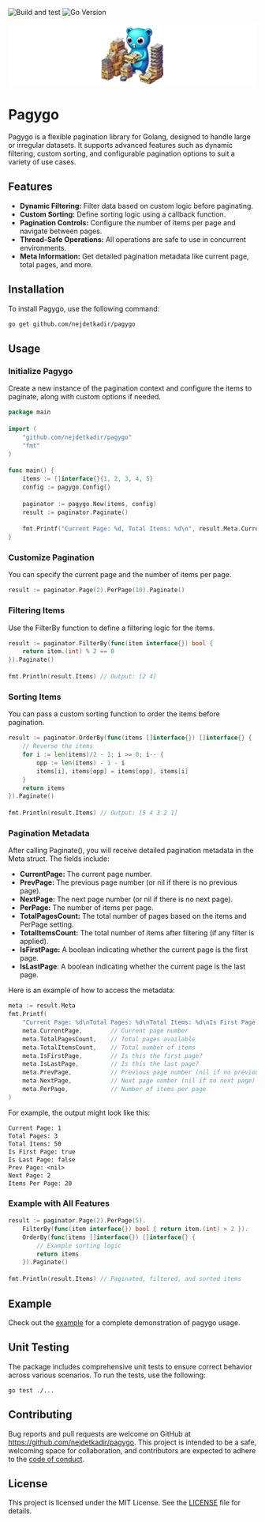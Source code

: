 ![Build and test](https://github.com/nejdetkadir/pagygo/actions/workflows/main.yml/badge.svg?branch=main)
![Go Version](https://img.shields.io/badge/go_version-_1.23.1-007d9c.svg)

![cover](docs/cover.png)

# Pagygo

Pagygo is a flexible pagination library for Golang, designed to handle large or irregular datasets. It supports advanced features such as dynamic filtering, custom sorting, and configurable pagination options to suit a variety of use cases.

## Features
- **Dynamic Filtering:** Filter data based on custom logic before paginating.
- **Custom Sorting:** Define sorting logic using a callback function.
- **Pagination Controls:** Configure the number of items per page and navigate between pages.
- **Thread-Safe Operations:** All operations are safe to use in concurrent environments.
- **Meta Information:** Get detailed pagination metadata like current page, total pages, and more.

## Installation
To install Pagygo, use the following command:

```bash
go get github.com/nejdetkadir/pagygo
```

## Usage
### Initialize Pagygo
Create a new instance of the pagination context and configure the items to paginate, along with custom options if needed.

```go
package main

import (
    "github.com/nejdetkadir/pagygo"
    "fmt"
)

func main() {
    items := []interface{}{1, 2, 3, 4, 5}
    config := pagygo.Config{}

    paginator := pagygo.New(items, config)
    result := paginator.Paginate()

    fmt.Printf("Current Page: %d, Total Items: %d\n", result.Meta.CurrentPage, result.Meta.TotalItemsCount)
}
```

### Customize Pagination
You can specify the current page and the number of items per page.

```go
result := paginator.Page(2).PerPage(10).Paginate()
```

### Filtering Items
Use the FilterBy function to define a filtering logic for the items.

```go
result := paginator.FilterBy(func(item interface{}) bool {
    return item.(int) % 2 == 0
}).Paginate()

fmt.Println(result.Items) // Output: [2 4]
```

### Sorting Items
You can pass a custom sorting function to order the items before pagination.

```go
result := paginator.OrderBy(func(items []interface{}) []interface{} {
    // Reverse the items
    for i := len(items)/2 - 1; i >= 0; i-- {
        opp := len(items) - 1 - i
        items[i], items[opp] = items[opp], items[i]
    }
    return items
}).Paginate()

fmt.Println(result.Items) // Output: [5 4 3 2 1]
```

### Pagination Metadata
After calling Paginate(), you will receive detailed pagination metadata in the Meta struct. The fields include:

- **CurrentPage:** The current page number.
- **PrevPage:** The previous page number (or nil if there is no previous page).
- **NextPage:** The next page number (or nil if there is no next page).
- **PerPage:** The number of items per page.
- **TotalPagesCount:** The total number of pages based on the items and PerPage setting.
- **TotalItemsCount:** The total number of items after filtering (if any filter is applied).
- **IsFirstPage:** A boolean indicating whether the current page is the first page.
- **IsLastPage**: A boolean indicating whether the current page is the last page.

Here is an example of how to access the metadata:

```go
meta := result.Meta
fmt.Printf(
    "Current Page: %d\nTotal Pages: %d\nTotal Items: %d\nIs First Page: %v\nIs Last Page: %v\nPrev Page: %v\nNext Page: %v\nItems Per Page: %d\n",
    meta.CurrentPage,        // Current page number
    meta.TotalPagesCount,    // Total pages available
    meta.TotalItemsCount,    // Total number of items
    meta.IsFirstPage,        // Is this the first page?
    meta.IsLastPage,         // Is this the last page?
    meta.PrevPage,           // Previous page number (nil if no previous page)
    meta.NextPage,           // Next page number (nil if no next page)
    meta.PerPage,            // Number of items per page
)
```

For example, the output might look like this:

```
Current Page: 1
Total Pages: 3
Total Items: 50
Is First Page: true
Is Last Page: false
Prev Page: <nil>
Next Page: 2
Items Per Page: 20
```

### Example with All Features
```go
result := paginator.Page(2).PerPage(5).
    FilterBy(func(item interface{}) bool { return item.(int) > 2 }).
    OrderBy(func(items []interface{}) []interface{} { 
        // Example sorting logic
        return items 
    }).Paginate()

fmt.Println(result.Items) // Paginated, filtered, and sorted items
```

## Example
Check out the [example](example/main.go) for a complete demonstration of pagygo usage.

## Unit Testing
The package includes comprehensive unit tests to ensure correct behavior across various scenarios. To run the tests, use the following:

```b![cover.png](../../../Downloads/cover.png)ash
go test ./...
```

## Contributing
Bug reports and pull requests are welcome on GitHub at https://github.com/nejdetkadir/pagygo. This project is intended to be a safe, welcoming space for collaboration, and contributors are expected to adhere to the [code of conduct](https://github.com/nejdetkadir/pagygo/blob/main/CODE_OF_CONDUCT.md).

## License
This project is licensed under the MIT License. See the [LICENSE](LICENSE) file for details.
